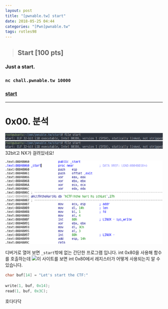 ```yaml
---
layout: post
title: "[pwnable.tw] start"
date: 2018-05-25 04:44
categories: "[Pwn]pwnable.tw"
tags: rotles98
---
```

>## Start [100 pts]
### Just a start.
### `nc chall.pwnable.tw 10000`
### [start](https://pwnable.tw/static/chall/start)


---
# 0x00. 분석


![file](/img/pwnable.tw/start/01.png)
![checksec](/img/pwnable.tw/start/01.png)
32bit고 NX가 걸려있네요!




![disassemble](/img/pwnable.tw/start/03.png)


디버거로 열어 보면 `_start`밖에 없는 간단한 프로그램 입니다.
int 0x80을 사용해 함수를 호출하는데
![이 사이트](https://syscalls.kernelgrok.com)를 보면 int 0x80에서 레지스터가 어떻게 사용되는지 알 수 있습니다.


```c
char buf[14] = "Let's start the CTF:"

write(1, buf, 0x14);
read(1, buf, 0x3C);
```
호다다닥